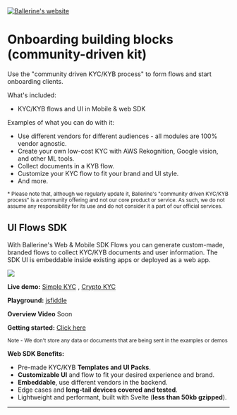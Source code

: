 
<div>

<a href="https://ballerine.com" title="Ballerine - Open-source Infrastructure for Identity and Risk management.">
    <img src="https://uploads-ssl.webflow.com/62a3bad46800eb4715b2faf1/646372b198f456345c69339c_logo%20github.png" alt="Ballerine's website">
</a>

# Onboarding building blocks (community-driven kit)

</div>

Use the "community driven KYC/KYB process" to form flows and start onboarding clients.

What's included:
-  KYC/KYB flows and UI in Mobile & web SDK

Examples of what you can do with it:
-  Use different vendors for different audiences - all modules are 100% vendor agnostic.
-  Create your own low-cost KYC with AWS Rekognition, Google vision, and other ML tools.
-  Collect documents in a KYB flow.
- Customize your KYC flow to fit your brand and UI style.
-  And more.

<sub>* Please note that, although we regularly update it, Ballerine's "community driven KYC/KYB process" is a community offering and not our core product or service.
As such, we do not assume any responsibility for its use and do not consider it a part of our official services.</sub>










## UI Flows SDK


With Ballerine's Web & Mobile SDK Flows you can generate custom-made, branded flows to collect KYC/KYB documents and user information.
The SDK UI is embeddable inside existing apps or deployed as a web app.




<img src="https://blrn-staging-assets.s3.eu-central-1.amazonaws.com/phones.png">

**Live demo:**
<a href="https://simple-kyc-demo.ballerine.app/" target="_blank">Simple KYC</a> , <a href="https://examples-future.ballerine.app/" target="_blank">Crypto KYC</a>

**Playground:**
<a href="https://jsfiddle.net/ballerine/7d0g53xn" target="_blank">jsfiddle</a>

**Overview Video**
Soon

**Getting started:**
[Click here](https://github.com/ballerine-io/ballerine/tree/main/sdks/web-sdk)


<sub>Note - We don't store any data or documents that are being sent in the examples or demos</sub>

**Web SDK Benefits:**
* Pre-made KYC/KYB **Templates and UI Packs**.
* **Customizable UI** and flow to fit your desired experience and brand.
* **Embeddable**, use different vendors in the backend.
* Edge cases and **long-tail devices covered and tested**.
* Lightweight and performant, built with Svelte (**less than 50kb gzipped**).


___



